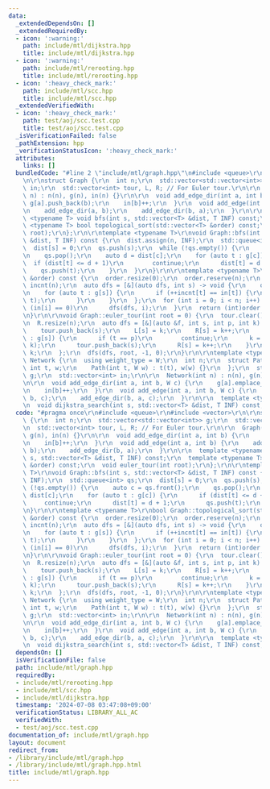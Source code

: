 ```yaml
---
data:
  _extendedDependsOn: []
  _extendedRequiredBy:
  - icon: ':warning:'
    path: include/mtl/dijkstra.hpp
    title: include/mtl/dijkstra.hpp
  - icon: ':warning:'
    path: include/mtl/rerooting.hpp
    title: include/mtl/rerooting.hpp
  - icon: ':heavy_check_mark:'
    path: include/mtl/scc.hpp
    title: include/mtl/scc.hpp
  _extendedVerifiedWith:
  - icon: ':heavy_check_mark:'
    path: test/aoj/scc.test.cpp
    title: test/aoj/scc.test.cpp
  _isVerificationFailed: false
  _pathExtension: hpp
  _verificationStatusIcon: ':heavy_check_mark:'
  attributes:
    links: []
  bundledCode: "#line 2 \"include/mtl/graph.hpp\"\n#include <queue>\r\n#include <vector>\r\
    \n\r\nstruct Graph {\r\n  int n;\r\n  std::vector<std::vector<int>> g;\r\n  std::vector<int>\
    \ in;\r\n  std::vector<int> tour, L, R; // For Euler tour.\r\n\r\n  Graph(int\
    \ n) : n(n), g(n), in(n) {}\r\n\r\n  void add_edge_dir(int a, int b) {\r\n   \
    \ g[a].push_back(b);\r\n    in[b]++;\r\n  }\r\n  void add_edge(int a, int b) {\r\
    \n    add_edge_dir(a, b);\r\n    add_edge_dir(b, a);\r\n  }\r\n\r\n  template\
    \ <typename T> void bfs(int s, std::vector<T> &dist, T INF) const;\r\n  template\
    \ <typename T> bool topological_sort(std::vector<T> &order) const;\r\n  void euler_tour(int\
    \ root);\r\n};\r\n\r\ntemplate <typename T>\r\nvoid Graph::bfs(int s, std::vector<T>\
    \ &dist, T INF) const {\r\n  dist.assign(n, INF);\r\n  std::queue<int> qs;\r\n\
    \  dist[s] = 0;\r\n  qs.push(s);\r\n  while (!qs.empty()) {\r\n    auto c = qs.front();\r\
    \n    qs.pop();\r\n    auto d = dist[c];\r\n    for (auto t : g[c]) {\r\n    \
    \  if (dist[t] <= d + 1)\r\n        continue;\r\n      dist[t] = d + 1;\r\n  \
    \    qs.push(t);\r\n    }\r\n  }\r\n}\r\n\r\ntemplate <typename T>\r\nbool Graph::topological_sort(std::vector<T>\
    \ &order) const {\r\n  order.resize(0);\r\n  order.reserve(n);\r\n  std::vector<int>\
    \ incnt(n);\r\n  auto dfs = [&](auto dfs, int s) -> void {\r\n    order.push_back(s);\r\
    \n    for (auto t : g[s]) {\r\n      if (++incnt[t] == in[t]) {\r\n        dfs(dfs,\
    \ t);\r\n      }\r\n    }\r\n  };\r\n  for (int i = 0; i < n; i++) {\r\n    if\
    \ (in[i] == 0)\r\n      dfs(dfs, i);\r\n  }\r\n  return (int)order.size() == n;\r\
    \n}\r\n\r\nvoid Graph::euler_tour(int root = 0) {\r\n  tour.clear();\r\n  L.resize(n);\r\
    \n  R.resize(n);\r\n  auto dfs = [&](auto &f, int s, int p, int k) -> int {\r\n\
    \    tour.push_back(s);\r\n    L[s] = k;\r\n    R[s] = k++;\r\n    for (int t\
    \ : g[s]) {\r\n      if (t == p)\r\n        continue;\r\n      k = f(f, t, s,\
    \ k);\r\n      tour.push_back(s);\r\n      R[s] = k++;\r\n    }\r\n    return\
    \ k;\r\n  };\r\n  dfs(dfs, root, -1, 0);\r\n}\r\n\r\ntemplate <typename W> struct\
    \ Network {\r\n  using weight_type = W;\r\n  int n;\r\n  struct Path {\r\n   \
    \ int t, w;\r\n    Path(int t, W w) : t(t), w(w) {}\r\n  };\r\n  std::vector<std::vector<Path>>\
    \ g;\r\n  std::vector<int> in;\r\n\r\n  Network(int n) : n(n), g(n), in(n) {}\r\
    \n\r\n  void add_edge_dir(int a, int b, W c) {\r\n    g[a].emplace_back(b, c);\r\
    \n    in[b]++;\r\n  }\r\n  void add_edge(int a, int b, W c) {\r\n    add_edge_dir(a,\
    \ b, c);\r\n    add_edge_dir(b, a, c);\r\n  }\r\n\r\n  template <typename T>\r\
    \n  void dijkstra_search(int s, std::vector<T> &dist, T INF) const;\r\n};\r\n"
  code: "#pragma once\r\n#include <queue>\r\n#include <vector>\r\n\r\nstruct Graph\
    \ {\r\n  int n;\r\n  std::vector<std::vector<int>> g;\r\n  std::vector<int> in;\r\
    \n  std::vector<int> tour, L, R; // For Euler tour.\r\n\r\n  Graph(int n) : n(n),\
    \ g(n), in(n) {}\r\n\r\n  void add_edge_dir(int a, int b) {\r\n    g[a].push_back(b);\r\
    \n    in[b]++;\r\n  }\r\n  void add_edge(int a, int b) {\r\n    add_edge_dir(a,\
    \ b);\r\n    add_edge_dir(b, a);\r\n  }\r\n\r\n  template <typename T> void bfs(int\
    \ s, std::vector<T> &dist, T INF) const;\r\n  template <typename T> bool topological_sort(std::vector<T>\
    \ &order) const;\r\n  void euler_tour(int root);\r\n};\r\n\r\ntemplate <typename\
    \ T>\r\nvoid Graph::bfs(int s, std::vector<T> &dist, T INF) const {\r\n  dist.assign(n,\
    \ INF);\r\n  std::queue<int> qs;\r\n  dist[s] = 0;\r\n  qs.push(s);\r\n  while\
    \ (!qs.empty()) {\r\n    auto c = qs.front();\r\n    qs.pop();\r\n    auto d =\
    \ dist[c];\r\n    for (auto t : g[c]) {\r\n      if (dist[t] <= d + 1)\r\n   \
    \     continue;\r\n      dist[t] = d + 1;\r\n      qs.push(t);\r\n    }\r\n  }\r\
    \n}\r\n\r\ntemplate <typename T>\r\nbool Graph::topological_sort(std::vector<T>\
    \ &order) const {\r\n  order.resize(0);\r\n  order.reserve(n);\r\n  std::vector<int>\
    \ incnt(n);\r\n  auto dfs = [&](auto dfs, int s) -> void {\r\n    order.push_back(s);\r\
    \n    for (auto t : g[s]) {\r\n      if (++incnt[t] == in[t]) {\r\n        dfs(dfs,\
    \ t);\r\n      }\r\n    }\r\n  };\r\n  for (int i = 0; i < n; i++) {\r\n    if\
    \ (in[i] == 0)\r\n      dfs(dfs, i);\r\n  }\r\n  return (int)order.size() == n;\r\
    \n}\r\n\r\nvoid Graph::euler_tour(int root = 0) {\r\n  tour.clear();\r\n  L.resize(n);\r\
    \n  R.resize(n);\r\n  auto dfs = [&](auto &f, int s, int p, int k) -> int {\r\n\
    \    tour.push_back(s);\r\n    L[s] = k;\r\n    R[s] = k++;\r\n    for (int t\
    \ : g[s]) {\r\n      if (t == p)\r\n        continue;\r\n      k = f(f, t, s,\
    \ k);\r\n      tour.push_back(s);\r\n      R[s] = k++;\r\n    }\r\n    return\
    \ k;\r\n  };\r\n  dfs(dfs, root, -1, 0);\r\n}\r\n\r\ntemplate <typename W> struct\
    \ Network {\r\n  using weight_type = W;\r\n  int n;\r\n  struct Path {\r\n   \
    \ int t, w;\r\n    Path(int t, W w) : t(t), w(w) {}\r\n  };\r\n  std::vector<std::vector<Path>>\
    \ g;\r\n  std::vector<int> in;\r\n\r\n  Network(int n) : n(n), g(n), in(n) {}\r\
    \n\r\n  void add_edge_dir(int a, int b, W c) {\r\n    g[a].emplace_back(b, c);\r\
    \n    in[b]++;\r\n  }\r\n  void add_edge(int a, int b, W c) {\r\n    add_edge_dir(a,\
    \ b, c);\r\n    add_edge_dir(b, a, c);\r\n  }\r\n\r\n  template <typename T>\r\
    \n  void dijkstra_search(int s, std::vector<T> &dist, T INF) const;\r\n};\r\n"
  dependsOn: []
  isVerificationFile: false
  path: include/mtl/graph.hpp
  requiredBy:
  - include/mtl/rerooting.hpp
  - include/mtl/scc.hpp
  - include/mtl/dijkstra.hpp
  timestamp: '2024-07-08 03:47:08+09:00'
  verificationStatus: LIBRARY_ALL_AC
  verifiedWith:
  - test/aoj/scc.test.cpp
documentation_of: include/mtl/graph.hpp
layout: document
redirect_from:
- /library/include/mtl/graph.hpp
- /library/include/mtl/graph.hpp.html
title: include/mtl/graph.hpp
---
```

